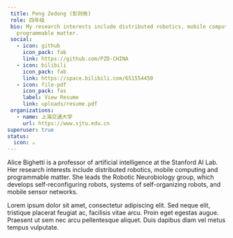```yaml
---
 title: Peng Zedong (彭则栋)
 role: 四年级
 bio: My research interests include distributed robotics, mobile computing and
   programmable matter.
 social:
   - icon: github
     icon_pack: fab
     link: https://github.com/PZD-CHINA
   - icon: bilibili
     icon_pack: fab
     link: https://space.bilibili.com/651554450
   - icon: file-pdf
     icon_pack: fas
     label: View Resume
     link: uploads/resume.pdf
 organizations:
   - name: 上海交通大学
     url: https://www.sjtu.edu.cn
superuser: true
status:
  icon: ☕️
---
```


Alice Bighetti is a professor of artificial intelligence at the Stanford AI Lab. Her research interests include distributed robotics, mobile computing and programmable matter. She leads the Robotic Neurobiology group, which develops self-reconfiguring robots, systems of self-organizing robots, and mobile sensor networks.

Lorem ipsum dolor sit amet, consectetur adipiscing elit. Sed neque elit, tristique placerat feugiat ac, facilisis vitae arcu. Proin eget egestas augue. Praesent ut sem nec arcu pellentesque aliquet. Duis dapibus diam vel metus tempus vulputate.
